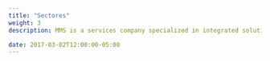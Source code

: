 ```yaml
---
title: "Sectores"
weight: 3
description: MMS is a services company specialized in integrated solutions for hospitality and facilities management in a broad range of sectors such as Oil & Gas, Mining, Healthcare, Constructions, Educational Institutions, Hotels and Offshore.

date: 2017-03-02T12:00:00-05:00
---
```

